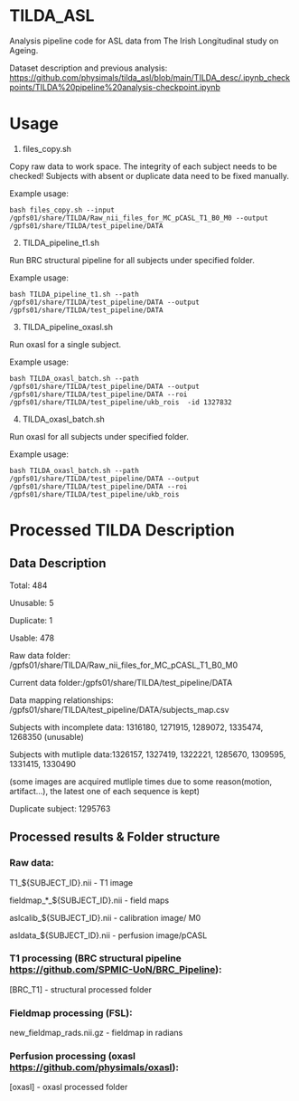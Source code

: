 # TILDA_ASL
Analysis pipeline code for ASL data from The Irish Longitudinal study on Ageing.

Dataset description and previous analysis: https://github.com/physimals/tilda_asl/blob/main/TILDA_desc/.ipynb_checkpoints/TILDA%20pipeline%20analysis-checkpoint.ipynb 


# Usage

1. files_copy.sh

Copy raw data to work space. The integrity of each subject needs to be checked! Subjects with absent or duplicate data need to be fixed manually.

Example usage: 
``` 
bash files_copy.sh --input /gpfs01/share/TILDA/Raw_nii_files_for_MC_pCASL_T1_B0_M0 --output  /gpfs01/share/TILDA/test_pipeline/DATA
```

2. TILDA_pipeline_t1.sh

Run BRC structural pipeline for all subjects under specified folder.

Example usage: 
``` 
bash TILDA_pipeline_t1.sh --path /gpfs01/share/TILDA/test_pipeline/DATA --output /gpfs01/share/TILDA/test_pipeline/DATA
```

3. TILDA_pipeline_oxasl.sh 

Run oxasl for a single subject.

Example usage: 
``` 
bash TILDA_oxasl_batch.sh --path /gpfs01/share/TILDA/test_pipeline/DATA --output /gpfs01/share/TILDA/test_pipeline/DATA --roi /gpfs01/share/TILDA/test_pipeline/ukb_rois  -id 1327832
```

4. TILDA_oxasl_batch.sh

Run oxasl for all subjects under specified folder.

Example usage: 
``` 
bash TILDA_oxasl_batch.sh --path /gpfs01/share/TILDA/test_pipeline/DATA --output /gpfs01/share/TILDA/test_pipeline/DATA --roi /gpfs01/share/TILDA/test_pipeline/ukb_rois
```



# Processed TILDA Description


## Data Description

Total: 484

Unusable: 5

Duplicate: 1

Usable: 478

Raw data folder: /gpfs01/share/TILDA/Raw_nii_files_for_MC_pCASL_T1_B0_M0

Current data folder:/gpfs01/share/TILDA/test_pipeline/DATA

Data mapping relationships: /gpfs01/share/TILDA/test_pipeline/DATA/subjects_map.csv

Subjects with incomplete data: 1316180,  1271915, 1289072, 1335474, 1268350 (unusable)

Subjects with mutliple data:1326157, 1327419, 1322221, 1285670, 1309595, 1331415, 1330490 

(some images are acquired mutliple times due to some reason(motion, artifact...), the latest one of each sequence is kept)

Duplicate subject: 1295763

## Processed results & Folder structure

### Raw data:

T1_${SUBJECT_ID}.nii - T1 image

fieldmap_*_${SUBJECT_ID}.nii - field maps

aslcalib_${SUBJECT_ID}.nii - calibration image/ M0

asldata_${SUBJECT_ID}.nii - perfusion image/pCASL

### T1 processing (BRC structural pipeline https://github.com/SPMIC-UoN/BRC_Pipeline):

[BRC_T1] - structural processed folder

### Fieldmap processing (FSL):

new_fieldmap_rads.nii.gz - fieldmap in radians

### Perfusion processing (oxasl https://github.com/physimals/oxasl):

[oxasl] - oxasl processed folder





